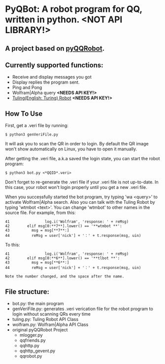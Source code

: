 # PyQBot: A robot program for QQ, written in python. **&lt;NOT API LIBRARY!>**

## A project based on [pyQQRobot](https://github.com/eyeKill/pyQQRobot).

## Currently supported functions:

- Receive and display messages you got
- Display replies the program sent.
- Ping and Pong
- Wolfram|Alpha query **&lt;NEEDS API KEY!>**
- [Tuling(English: Turing) Robot](http://www.tuling123.com) **&lt;NEEDS API KEY!>**

## How To Use

First, get a .veri file by running:

    $ python3 genVeriFile.py

It will ask you to scan the QR in order to login. By default the QR image won't show automatically on Linux, you have to open it manually.

After getting the .veri file, a.k.a saved the login state, you can start the robot program:

    $ python3 bot.py <*QQID*.veri>

Don't forget to re-generate the .veri file if your .veri file is not up-to-date. In this case, your robot won't login properly until you get a new .veri file.

When you successfully started the bot program, try typing 'wa &lt;query>' to activate Wolfram|Alpha search. Also you can talk with the Tuling Robot by typing 'wtmbot &lt;text>'. You can change 'wtmbot' to other names in the source file. For example, from this:

    41                log.i('Wolfram', 'response: ' + reMsg)
    42        elif msg[0:**7**].lower() == '**wtmbot **':
    43          msg = msg[**7**:]
    44          reMsg = user['nick'] + '：' + t.response(msg, uin)

To this:

    41                log.i('Wolfram', 'response: ' + reMsg)
    42        elif msg[0:**6**].lower() == '**tlbot **':
    43          msg = msg[**6**:]
    44          reMsg = user['nick'] + '：' + t.response(msg, uin)

    Note the number changed, and the space after the name.

## File structure:

- bot.py: the main program
- genVeriFile.py: generates .veri verication file for the robot program to login without scanning QRs every time
- tuling.py: Tuling Robot API Class
- wolfram.py: Wolfram|Alpha API Class
- original pyQQRobot Project
    - mlogger.py
    - qqfriends.py
    - qqhttp.py
    - qqhttp\_gevent.py
    - qqrobot.py
